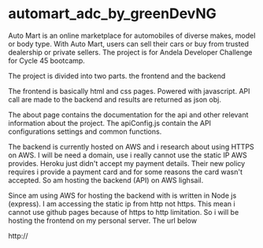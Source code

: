# automart_adc_by_greenDevNG
Auto Mart is an online marketplace for automobiles of diverse makes, model or body type. With Auto Mart, users can sell their cars or buy from trusted dealership or private sellers. The project is for Andela Developer Challenge for Cycle 45 bootcamp.

The project is divided into two parts. the frontend and the backend

The frontend is basically html and css pages. Powered with javascript. API call are made to the backend and results are returned as json obj. 

The about page contains the documentation for the api and other relevant information about the project. The apiConfig.js contain the API configurations settings and common functions.

The backend is currently hosted on AWS and i research about using HTTPS on AWS. I will be need a domain, use i really cannot use the static IP AWS provides. Heroku just didn't accept my payment details. Their new policy requires i provide a payment card and for some reasons the card wasn't accepted. So am hosting the backend (API) on AWS lighsail. 

Since am using AWS for hosting the backend with is written in Node js (express). I am accessing the static ip from http not https. This mean i cannot use github pages because of https to http limitation. So i will be hosting the frontend on my personal server. The url below

http://
